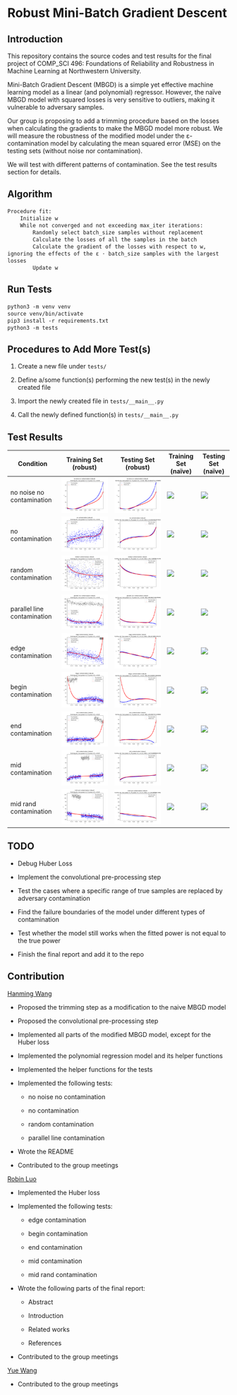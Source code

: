 # Robust Mini-Batch Gradient Descent

## Introduction

This repository contains the source codes and test results for the final project of COMP_SCI 496: Foundations of Reliability and Robustness in Machine Learning at Northwestern University.

Mini-Batch Gradient Descent (MBGD) is a simple yet effective machine learning model as a linear (and polynomial) regressor. However, the naïve MBGD model with squared losses is very sensitive to outliers, making it vulnerable to adversary samples.

Our group is proposing to add a trimming procedure based on the losses when calculating the gradients to make the MBGD model more robust. We will measure the robustness of the modified model under the ε-contamination model by calculating the mean squared error (MSE) on the testing sets (without noise nor contamination).

We will test with different patterns of contamination. See the test results section for details.

## Algorithm

    Procedure fit:
        Initialize w
        While not converged and not exceeding max_iter iterations:
            Randomly select batch_size samples without replacement
            Calculate the losses of all the samples in the batch
            Calculate the gradient of the losses with respect to w, ignoring the effects of the ε ⋅ batch_size samples with the largest losses
            Update w

## Run Tests

```
python3 -m venv venv
source venv/bin/activate
pip3 install -r requirements.txt
python3 -m tests
```

## Procedures to Add More Test(s)

1. Create a new file under `tests/`

2. Define a/some function(s) performing the new test(s) in the newly created file

3. Import the newly created file in `tests/__main__.py`

4. Call the newly defined function(s) in `tests/__main__.py`

## Test Results

| Condition | Training Set (robust) | Testing Set (robust) | Training Set (naïve) | Testing Set (naïve) |
| - | - | - | - | - |
| no noise no contamination | ![](test_results/no_noise_no_contamination/robust_training.png) | ![](test_results/no_noise_no_contamination/robust_testing.png) | ![](test_results/no_noise_no_contamination/naïve_training.png) | ![](test_results/no_noise_no_contamination/naïve_testing.png) |
| no contamination | ![](test_results/no_contamination/robust_training.png) | ![](test_results/no_contamination/robust_testing.png) | ![](test_results/no_contamination/naïve_training.png) | ![](test_results/no_contamination/naïve_testing.png) |
| random contamination | ![](test_results/random_contamination/robust_training.png) | ![](test_results/random_contamination/robust_testing.png) | ![](test_results/random_contamination/naïve_training.png) | ![](test_results/random_contamination/naïve_testing.png) |
| parallel line contamination | ![](test_results/parallel_line_contamination/robust_training.png) | ![](test_results/parallel_line_contamination/robust_testing.png) | ![](test_results/parallel_line_contamination/naïve_training.png) | ![](test_results/parallel_line_contamination/naïve_testing.png) |
| edge contamination | ![](test_results/edge_contamination/robust_training.png) | ![](test_results/edge_contamination/robust_testing.png) | ![](test_results/edge_contamination/naïve_training.png) | ![](test_results/edge_contamination/naïve_testing.png) |
| begin contamination | ![](test_results/begin_contamination/robust_training.png) | ![](test_results/begin_contamination/robust_testing.png) | ![](test_results/begin_contamination/naïve_training.png) | ![](test_results/begin_contamination/naïve_testing.png) |
| end contamination | ![](test_results/end_contamination/robust_training.png) | ![](test_results/end_contamination/robust_testing.png) | ![](test_results/end_contamination/naïve_training.png) | ![](test_results/end_contamination/naïve_testing.png) |
| mid contamination | ![](test_results/mid_contamination/robust_training.png) | ![](test_results/mid_contamination/robust_testing.png) | ![](test_results/mid_contamination/naïve_training.png) | ![](test_results/mid_contamination/naïve_testing.png) |
| mid rand contamination | ![](test_results/mid_rand_contamination/robust_training.png) | ![](test_results/mid_rand_contamination/robust_testing.png) | ![](test_results/mid_rand_contamination/naïve_training.png) | ![](test_results/mid_rand_contamination/naïve_testing.png) |

## TODO

- Debug Huber Loss

- Implement the convolutional pre-processing step

- Test the cases where a specific range of true samples are replaced by adversary contamination

- Find the failure boundaries of the model under different types of contamination

- Test whether the model still works when the fitted power is not equal to the true power

- Finish the final report and add it to the repo

## Contribution

[Hanming Wang](https://github.com/WHMHammer)

- Proposed the trimming step as a modification to the naive MBGD model

- Proposed the convolutional pre-processing step

- Implemented all parts of the modified MBGD model, except for the Huber loss

- Implemented the polynomial regression model and its helper functions

- Implemented the helper functions for the tests

- Implemented the following tests:

    - no noise no contamination

    - no contamination

    - random contamination

    - parallel line contamination

- Wrote the README

- Contributed to the group meetings

[Robin Luo](https://github.com/robinzixuan)

- Implemented the Huber loss

- Implemented the following tests:

    - edge contamination

    - begin contamination

    - end contamination

    - mid contamination

    - mid rand contamination

- Wrote the following parts of the final report:

    - Abstract

    - Introduction

    - Related works

    - References

- Contributed to the group meetings

[Yue Wang](https://github.com/glazialuna)

- Contributed to the group meetings
